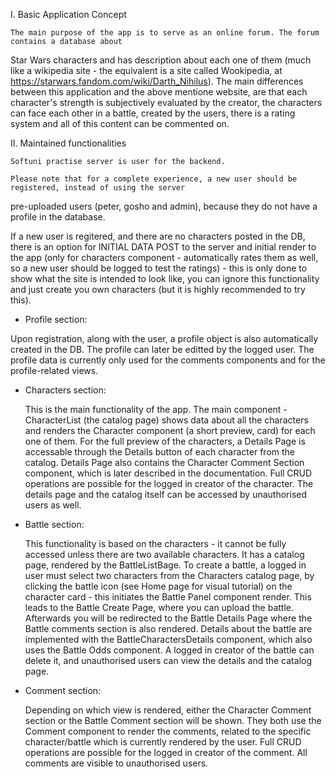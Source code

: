 
I. Basic Application Concept

    The main purpose of the app is to serve as an online forum. The forum contains a database about
Star Wars characters and has description about each one of them (much like a wikipedia site - the equivalent is
a site called Wookipedia, at https://starwars.fandom.com/wiki/Darth_Nihilus).
    The main differences between this application and the above mentione website, are that each character's 
strength is subjectively evaluated by the creator, the characters can face each other in a battle, created by the users, there is a rating system and all of this content can be commented on.

II. Maintained functionalities

    Softuni practise server is user for the backend.

    Please note that for a complete experience, a new user should be registered, instead of using the server
pre-uploaded users (peter, gosho and admin), because they do not have a profile in the database.

If a new user is regitered, and there are no characters posted in the DB, there is an option for INITIAL DATA POST
to the server and initial render to the app (only for characters component - automatically rates them as well, so a new user should be logged to test the ratings) - this is only done to show what the site is intended to look like, you can ignore this functionality and just create you own characters (but it is highly recommended to try this).

- Profile section:

Upon registration, along with the user, a profile object is also automatically created in the DB. The profile can 
later be editted by the logged user. The profile data is currently only used for the comments components and for
the profile-related views.

- Characters section:

    This is the main functionality of the app. The main component - CharacterList (the catalog page)
shows data about all the characters and renders the Character component (a short preview, card) for each one of them. For the full preview of the characters, a Details Page is accessable through the Details button of each character from the catalog. Details Page also contains the Character Comment Section component, which is later described in the documentation. Full CRUD operations are possible for the logged in creator of the character. The details page and the catalog itself can be accessed by unauthorised users as well.


- Battle section:

    This functionality is based on the characters - it cannot be fully accessed unless there are two available
characters. It has a catalog page, rendered by the BattleListBage. To create a battle, a logged in user must select
two characters from the Characters catalog page, by clicking the battle icon (see Home page for visual tutorial) on
the character card - this initiates the Battle Panel component render. This leads to the Battle Create Page, where you can upload the battle. Afterwards you will be redirected to the Battle Details Page where the Battle comments section is also rendered. Details about the battle are implemented with the BattleCharactersDetails component, which also uses the Battle Odds component. A logged in creator of the battle can delete it, and unauthorised users can view the details and the catalog page.

- Comment section:

    Depending on which view is rendered, either the Character Comment section or the Battle Comment section will be
shown. They both use the Comment component to render the comments, related to the specific character/battle which is
currently rendered by the user. Full CRUD operations are possible for the logged in creator of the comment. All comments are visible to unauthorised users.


